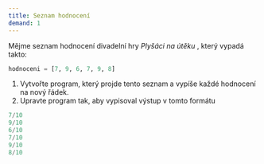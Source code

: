 ```yaml
---  
title: Seznam hodnocení  
demand: 1  
---  
```


Mějme seznam hodnocení divadelní hry *Plyšáci na útěku* , který vypadá takto:

    
```python
hodnoceni = [7, 9, 6, 7, 9, 8]
```

1. Vytvořte program, který projde tento seznam a vypíše každé hodnocení na nový řádek.
2. Upravte program tak, aby vypisoval výstup v tomto formátu

```python
7/10
9/10
6/10
7/10
9/10
8/10
```

